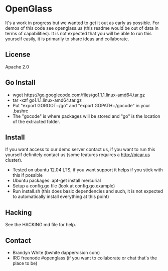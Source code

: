 OpenGlass
=========

It's a work in progress but we wanted to get it out as early as possible.  For demos of this code see openglass.us (this readme would be out of data in terms of capabilities).  It is not expected that you will be able to run this yourself easily, it is primarily to share ideas and collaborate.

License
-------
Apache 2.0

Go Install
----------
* wget https://go.googlecode.com/files/go1.1.1.linux-amd64.tar.gz
* tar -xzf go1.1.1.linux-amd64.tar.gz
* Put "export GOROOT=<yourpath>/go" and "export GOPATH=<yourpath>/gocode" in your .bashrc
* The "gocode" is where packages will be stored and "go" is the location of the extracted folder.

Install
-------
If you want access to our demo server contact us, if you want to run this yourself definitely contact us (some features requires a http://picar.us cluster).

* Tested on ubuntu 12.04 LTS, if you want support it helps if you stick with this if possible
* Ubuntu packages: apt-get install mercurial
* Setup a config.go file (look at config.go.example)
* Run install.sh (this does basic dependencies and such, it is not expected to automatically install everything at this point)

Hacking
-------
See the HACKING.md file for help.

Contact
-------
* Brandyn White (bwhite dappervision com)
* IRC freenode #openglass (if you want to collaborate or chat that's the place to be)